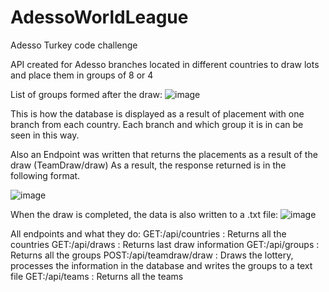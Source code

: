 # AdessoWorldLeague
Adesso Turkey code challenge

API created for Adesso branches located in different countries to draw lots and place them in groups of 8 or 4

List of groups formed after the draw:
![image](https://github.com/atasenturk/AdessoWorldLeague/assets/99036126/6f34c09a-5078-4a8b-987f-7e15caa8570c)

This is how the database is displayed as a result of placement with one branch from each country. Each branch and which group it is in can be seen in this way.

Also an Endpoint was written that returns the placements as a result of the draw (TeamDraw/draw)
As a result, the response returned is in the following format.

![image](https://github.com/atasenturk/AdessoWorldLeague/assets/99036126/24bb5542-eae3-4341-8ef5-baf594da0180)



When the draw is completed, the data is also written to a .txt file:
![image](https://github.com/atasenturk/AdessoWorldLeague/assets/99036126/8030f949-c6c5-4ab9-987f-e9bf60afa0f2)

All endpoints and what they do:
GET:/api/countries : Returns all the countries
GET:/api/draws : Returns last draw information
GET:/api/groups : Returns all the groups
POST:/api/teamdraw/draw : Draws the lottery, processes the information in the database and writes the groups to a text file
GET:/api/teams : Returns all the teams



